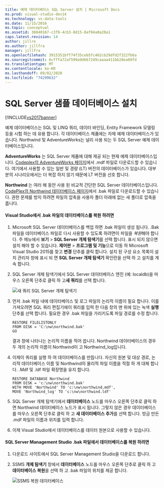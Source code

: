 ```yaml
---
title: 예제 데이터베이스 SQL Server 설치 | Microsoft Docs
ms.prod: visual-studio-dev14
ms.technology: vs-data-tools
ms.date: 11/15/2016
ms.topic: conceptual
ms.assetid: 38840167-c3f8-4cb3-8d15-8af04a0a20a1
caps.latest.revision: 14
author: jillre
ms.author: jillfra
manager: jillfra
ms.openlocfilehash: 3915351bff74f35ceb5fc462cb29dfd2f322fb6a
ms.sourcegitcommit: 6cfffa72af599a9d667249caaaa411bb28ea69fd
ms.translationtype: MT
ms.contentlocale: ko-KR
ms.lasthandoff: 09/02/2020
ms.locfileid: "74299632"
---
```

# <a name="install-sql-server-sample-databases"></a>SQL Server 샘플 데이터베이스 설치
[!INCLUDE[vs2017banner](../includes/vs2017banner.md)]

예제 데이터베이스는 SQL 및 LINQ 쿼리, 데이터 바인딩, Entity Framework 모델링 등을 시험 하는 데 유용 합니다.  각 데이터베이스 제품에는 자체 예제 데이터베이스가 있습니다. Northwind 및 AdventureWorks는 널리 사용 되는 두 SQL Server 예제 데이터베이스입니다.

 **AdventureWorks** 는 SQL Server 제품에 대해 제공 되는 현재 예제 데이터베이스입니다. [Codeplex의 AdventureWorks 페이지](https://archive.codeplex.com/?p=msftdbprodsamples)에서 .mdf 파일로 다운로드할 수 있습니다. 여기에서 사용할 수 있는 일반 및 경량 (LT) 버전의 데이터베이스가 있습니다. 대부분의 시나리오에서는 더 복잡 하지 않기 때문에 LT 버전을 선호 합니다.

 **Northwind** 는 여러 해 동안 사용 된 비교적 간단한 SQL Server 데이터베이스입니다. [CodePlex의 Northwind 데이터베이스 페이지](https://northwinddatabase.codeplex.com/)에서 .bak 파일로 다운로드할 수 있습니다. 권한 문제를 방지 하려면 파일의 압축을 사용자 폴더 아래에 없는 새 폴더로 압축을 풉니다.

#### <a name="to-restore-a-database-from-a-bak-file-in-visual-studio"></a>Visual Studio에서 .bak 파일의 데이터베이스를 복원 하려면

1. Microsoft SQL Server 데이터베이스를 백업 하면 .bak 파일이 생성 됩니다. .Bak 파일을 데이터베이스 파일로 다시 사용할 수 있도록 하려면이 파일을 *복원*해야 합니다. 주 메뉴에서 **보기**  >  **SQL Server 개체 탐색기**를 선택 합니다. 표시 되지 않으면 설치 해야 할 수 있습니다. **제어판**  >  **프로그램 및 기능**으로 이동 하 Microsoft Visual Studio 2015를 찾고 **변경** 단추를 클릭 합니다. 설치 된 구성 요소 목록이 설치 관리자 창에 표시 되 면 **SQL Server 개체 탐색기** 확인란을 선택 하 고 설치를 계속 합니다.

2. SQL Server 개체 탐색기에서 SQL Server 데이터베이스 엔진 (예: localdb)을 마우스 오른쪽 단추로 클릭 하 고**새 쿼리**를 선택 합니다.

     ![새 쿼리 SQL Server 개체 탐색기](../data-tools/media/raddata-sql-server-object-explorer-new-query.png "raddata SQL Server 개체 탐색기 새 쿼리")

3. 먼저 .bak 파일 내에 데이터베이스 및 로그 파일의 논리적 이름이 필요 합니다. 이를 가져오려면 SQL 쿼리 편집기에이 쿼리를 입력 한 다음 창의 맨 위에 있는 녹색 **실행** 단추를 선택 합니다. 필요한 경우 .bak 파일을 가리키도록 파일 경로를 수정 합니다.

    ```
    RESTORE FILELISTONLY
    FROM DISK = 'C:\nw\northwind.bak'
    GO
    ```

     결과 창에 나타나는 논리적 이름을 적어 씁니다.  Northwind 데이터베이스의 경우 두 개의 논리적 이름이 Northwind이 고 Northwind_log입니다.

4. 이제이 쿼리를 실행 하 여 데이터베이스를 만듭니다. 자신의 원본 및 대상 경로, 논리적 데이터베이스 이름 및 Northwind의 물리적 파일 이름을 적절 하 게 대체 합니다. .Mdf 및 .ldf 파일 확장명을 유지 합니다.

    ```
    RESTORE DATABASE Northwind
    FROM DISK = 'c:\nw\northwind.bak'
    WITH MOVE 'Northwind' TO 'c:\nw\northwind.mdf',
    MOVE 'Northwind_log' TO 'c:\nw\northwind.ldf'
    ```

5. SQL Server 개체 탐색기에서 **데이터베이스** 노드를 마우스 오른쪽 단추로 클릭 하면 Northwind 데이터베이스 노드가 표시 됩니다. 그렇지 않은 경우 데이터베이스를 마우스 오른쪽 단추로 클릭 하 고 **새 데이터베이스 추가**를 선택 합니다. 방금 만든 .mdf 파일의 이름과 위치를 입력 합니다.

6. 이제 Visual Studio에서 데이터베이스를 데이터 원본으로 사용할 수 있습니다.

#### <a name="to-restore-a-database-from-a-bak-file-in-sql-server-management-studio"></a>SQL Server Management Studio .bak 파일에서 데이터베이스를 복원 하려면

1. 다운로드 사이트에서 SQL Server Management Studio을 다운로드 합니다.

2. SSMS **개체 탐색기** 창에서 **데이터베이스** 노드를 마우스 오른쪽 단추로 클릭 하 고**데이터베이스 복원**을 선택 하 고 .bak 파일의 위치를 제공 합니다.

     ![SSMS 복원 데이터베이스](../data-tools/media/raddata-ssms-restore-database.png "raddata SSMS 복원 데이터베이스")
